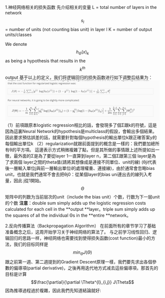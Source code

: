 1.神经网络相关的损失函数
先介绍相关的变量
L = total number of layers in the network
$$s_l$$ = number of units (not counting bias unit) in layer l
K = number of output units/classes

 We denote $$h_\Theta(x)_k$$ as being a hypothesis that results in the $$k^{th}$$ output
 基于以上的定义，我们将逻辑回归的损失函数进行如下调整后结果为：
 ![](/机器学习/images/34.png)
 （1）前項跟原本logistic regression相比的話，會發現多了個Σ跟k的符號，這是因為這裏Neural Network的hypothesis是multiclass的假設，會輸出多個結果。因此要求預估誤差的話，就需要針對每個hypothesis的輸出單位k跟正確答案y的每個輸出單位k
 （2）regularization就跟前面提到的概念是一樣的：我們要加總所有θ的平方項。
這邊表示方式稍微複雜了點，但是其所做的事情跟上述所提如出一徹，最外面的Σ是為了要從layer 1一直算到layer n，第二個Σ跟第三個 layer是為了求兩個 layer之間的theta值(請將其想像成是連接不同單位、unit的線)
(θji代表後一層輸入單位j與前一層輸出單位i的處理權重、連接線)，由於通常會忽略bias unit，也就是我們通常不會去把θj0：從某個layer的bias uni連出去的線列入考量，因此 j從1開始。
$$\Theta$$矩阵中的列数为当前层次的unit（include the bias unit）个数，行数为下一层unit的个数
**注意**：double sum simply adds up the logistic regression costs calculated for each cell in the **output **layer。triple sum simply adds up the squares of all the individual Θs in the **entire **network。

2.反向传播算法（Backpropagation Algorithm）
在前面所有的章节学习了基础准备概念之后，这周开始学习关于神经网络的算法了。
与之前学习线性回归、逻辑回归的思路一样，神经网络也需要找到使得损失函数(cost function)最小的方法，我们的目标同样是 $$min_\Theta J(\Theta)$$
跟之前第一週、第二週提到的Gradient Descent原理一樣，我們要先求出各個參數的偏導項(partial derivative)，之後再用迭代地方式减去這些偏導項，那首先的目标是计算$$\frac{\partial}{\partial \Theta^{l}_{i,j}} J\Theta$$
因為推導過程過於複雜，因此我們先知道結論就好:

